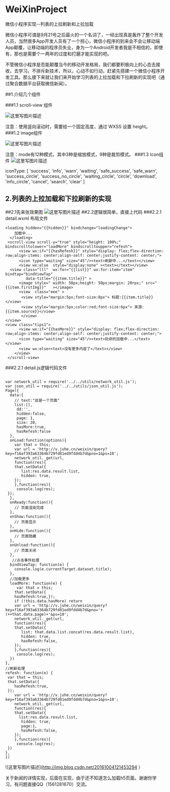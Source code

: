 # WeiXinProject
微信小程序实现--列表的上拉刷新和上拉加载

微信小程序可谓是9月21号之后最火的一个名词了，一经出现真是轰炸了整个开发人员，当然很多App开发人员有了一个担心，微信小程序的到来会不会让移动端App颠覆，让移动端的程序员失业，身为一个Android开发者我是不相信的，即使有，那也是需要个一两年的过度和打磨才能实现的吧。 

不管微信小程序是否能颠覆当今的移动开发格局，我们都要积极向上的心态去接收，去学习。不排斥新技术，所以，心动不如行动，赶紧先搭建一个微信小程序开发工具。那么接下来就让我们来开始学习列表的上拉加载和下拉刷新的实现吧（通过聚合数据平台获取微信新闻）。

##1.介绍几个组件

###1.1 scroll-view 组件 

![这里写图片描述](http://img.blog.csdn.net/20161004103844128)

  注意：使用竖向滚动时，需要给<scroll-view/>一个固定高度，通过 WXSS 设置 height。
###1.2 image组件

![这里写图片描述](http://img.blog.csdn.net/20161004110941566)


注意：mode有12种模式，其中3种是缩放模式，9种是裁剪模式。
###1.3 Icon组件
![这里写图片描述](http://img.blog.csdn.net/20161004111410072)

iconType: [
      'success', 'info', 'warn', 'waiting', 'safe_success', 'safe_warn',
      'success_circle', 'success_no_circle', 'waiting_circle', 'circle', 'download',
      'info_circle', 'cancel', 'search', 'clear'
    ]
## 2.列表的上拉加载和下拉刷新的实现

##2.1先来张效果图
![这里写图片描述](http://img.blog.csdn.net/20161004115244341 )
##2.2逻辑很简单，直接上代码
###2.2.1  detail.wxml 布局文件
```
<loading hidden="{{hidden}}" bindchange="loadingChange">
    加载中...
  </loading>  
 <scroll-view scroll-y="true" style="height: 100%;" bindscrolltolower="loadMore" bindscrolltoupper="refesh">
      <view wx:if="{{hasRefesh}}" style="display: flex;flex-direction: row;align-items: center;align-self: center;justify-content: center;">
      <icon type="waiting" size="45"/><text>刷新中...</text></view>
      <view wx:else  style="display:none" ><text></text></view>
  <view class="lll"  wx:for="{{list}}" wx:for-item="item" bindtap="bindViewTap" 
         data-title="{{item.title}}" >
      <image style=" width: 50px;height: 50px;margin: 20rpx;" src="{{item.firstImg}}"   ></image>
      <view  class="eee" > 
       <view style="margin:5px;font-size:8px"> 标题:{{item.title}}</view>
       <view style="margin:5px;color:red;font-size:6px"> 来源:{{item.source}}</view>
       </view>
</view>
<view class="tips1">
      <view wx:if="{{hasMore}}" style="display: flex;flex-direction: row;align-items: center;align-self: center;justify-content: center;">
      <icon type="waiting" size="45"/><text>玩命的加载中...</text></view>
      <view wx:else><text>没有更多内容了</text></view>
    </view>
 </scroll-view>

```
###2.2.1  detail.js逻辑代码文件

```

var network_util = require('../../utils/network_util.js');
var json_util = require('../../utils/json_util.js');
Page({
  data:{
    // text:"这是一个页面"
    list:[],
     dd:'',
     hidden:false,
     page: 1,
     size: 20,
     hasMore:true,
     hasRefesh:false
  },
  onLoad:function(options){
    var that = this;
    var url = 'http://v.juhe.cn/weixin/query?key=f16af393a63364b729fd81ed9fdd4b7d&pno=1&ps=10';
    network_util._get(url,
    function(res){
    that.setData({
       list:res.data.result.list,
       hidden: true,
    });
    },function(res){
     console.log(res);
 });
  },
  onReady:function(){
    // 页面渲染完成
  },
  onShow:function(){
    // 页面显示
  },
  onHide:function(){
    // 页面隐藏
  },
  onUnload:function(){
    // 页面关闭
  },
   //点击事件处理
  bindViewTap: function(e) {
    console.log(e.currentTarget.dataset.title);
  },
  //加载更多
  loadMore: function(e) {
     var that = this;
    that.setData({
    hasRefesh:true,});
    if (!this.data.hasMore) return
    var url = 'http://v.juhe.cn/weixin/query?key=f16af393a63364b729fd81ed9fdd4b7d&pno='+(++that.data.page)+'&ps=10';
    network_util._get(url,
    function(res){
    that.setData({
       list: that.data.list.concat(res.data.result.list),
       hidden: true,
       hasRefesh:false,
    });
    },function(res){
     console.log(res);
  })
},
//刷新处理
refesh: function(e) {
 var that = this;
 that.setData({
    hasRefesh:true,
 });
    var url = 'http://v.juhe.cn/weixin/query?key=f16af393a63364b729fd81ed9fdd4b7d&pno=1&ps=10';
    network_util._get(url,
    function(res){
    that.setData({
      list:res.data.result.list,
       hidden: true,
       page:1,
       hasRefesh:false,
    });
    },function(res){
     console.log(res);
 })
},
})
```

![这里写图片描述](http://img.blog.csdn.net/20161004121453294 ）


关于新闻的详情实现，后面在实现，由于还不知道怎么加载h5页面。谢谢你学习，有问题直接QQ（1561281670）交流。



